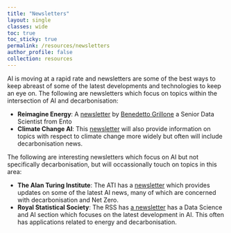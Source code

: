 ```yaml
---
title: "Newsletters"
layout: single
classes: wide
toc: true
toc_sticky: true
permalink: /resources/newsletters
author_profile: false
collection: resources
---
```



AI is moving at a rapid rate and newsletters are some of the best ways to keep abreast of some of the latest developments and technologies to keep an eye on. The following are newsletters which focus on topics within the intersection of AI and decarbonisation:

* **Reimagine Energy**: A [newsletter](https://benedettogrillone.substack.com/?utm_source=substack&utm_medium=web&utm_campaign=substack_profile) by [Benedetto Grillone](https://www.linkedin.com/in/benedetto-grillone/) a Senior Data Scientist from Ento
* **Climate Change AI**: This [newsletter](https://www.climatechange.ai/newsletter) will also provide information on topics with respect to climate change more widely but often will include decarbonisation news. 
 
The following are interesting newsletters which focus on AI but not specifically decarbonisation, but will occassionally touch on topics in this area:
* **The Alan Turing Institute**: The ATI has a [newsletter](https://www.turing.ac.uk/contact-us/join-our-mailing-lists) which provides updates on some of the latest AI news, many of which are concerned with decarbonisation and Net Zero. 
* **Royal Statistical Society**: The RSS has [a newsletter](https://rssdsaisection.substack.com/) has a Data Science and AI section which focuses on the latest development in AI. This often has applications related to energy and decarbonisation.

